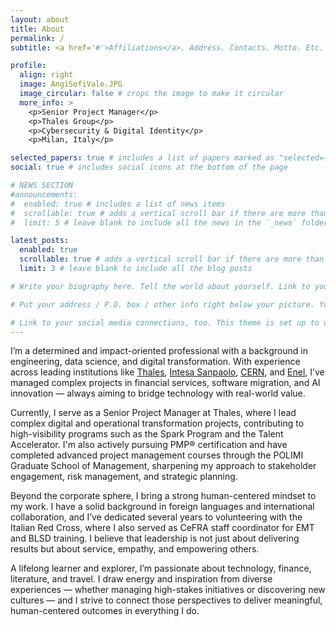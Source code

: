 ```yaml
---
layout: about
title: About
permalink: /
subtitle: <a href='#'>Affiliations</a>. Address. Contacts. Motto. Etc.

profile:
  align: right
  image: AngiSofiVale.JPG
  image_circular: false # crops the image to make it circular
  more_info: >
    <p>Senior Project Manager</p> 
    <p>Thales Group</p> 
    <p>Cybersecurity & Digital Identity</p>
    <p>Milan, Italy</p>

selected_papers: true # includes a list of papers marked as "selected={true}"
social: true # includes social icons at the bottom of the page

# NEWS SECTION
#announcements:
#  enabled: true # includes a list of news items
#  scrollable: true # adds a vertical scroll bar if there are more than 3 news items
#  limit: 5 # leave blank to include all the news in the `_news` folder

latest_posts:
  enabled: true
  scrollable: true # adds a vertical scroll bar if there are more than 3 new posts items
  limit: 3 # leave blank to include all the blog posts

# Write your biography here. Tell the world about yourself. Link to your favorite [subreddit](http://reddit.com). You can put a picture in, too. The code is already in, just name your picture `prof_pic.jpg` and put it in the `img/` folder.

# Put your address / P.O. box / other info right below your picture. You can also disable any of these elements by editing `profile` property of the YAML header of your `_pages/about.md`. Edit `_bibliography/papers.bib` and Jekyll will render your [publications page](/al-folio/publications/) automatically.

# Link to your social media connections, too. This theme is set up to use [Font Awesome icons](https://fontawesome.com/) and [Academicons](https://jpswalsh.github.io/academicons/), like the ones below. Add your Facebook, Twitter, LinkedIn, Google Scholar, or just disable all of them.
---
```


I’m a determined and impact-oriented professional with a background in engineering, data science, and digital transformation. With experience across leading institutions like [Thales](https://www.google.com/search?client=safari&rls=en&q=thales&ie=UTF-8&oe=UTF-8), [Intesa Sanpaolo](https://en.wikipedia.org/wiki/Intesa_Sanpaolo), [CERN](https://home.cern), and [Enel](https://en.wikipedia.org/wiki/Enel), I’ve managed complex projects in financial services, software migration, and AI innovation — always aiming to bridge technology with real-world value.

Currently, I serve as a Senior Project Manager at Thales, where I lead complex digital and operational transformation projects, contributing to high-visibility programs such as the Spark Program and the Talent Accelerator. I'm also actively pursuing PMP® certification and have completed advanced project management courses through the POLIMI Graduate School of Management, sharpening my approach to stakeholder engagement, risk management, and strategic planning.

Beyond the corporate sphere, I bring a strong human-centered mindset to my work. I have a solid background in foreign languages and international collaboration, and I’ve dedicated several years to volunteering with the Italian Red Cross, where I also served as CeFRA staff coordinator for EMT and BLSD training. I believe that leadership is not just about delivering results but about service, empathy, and empowering others.

A lifelong learner and explorer, I’m passionate about technology, finance, literature, and travel. I draw energy and inspiration from diverse experiences — whether managing high-stakes initiatives or discovering new cultures — and I strive to connect those perspectives to deliver meaningful, human-centered outcomes in everything I do.


